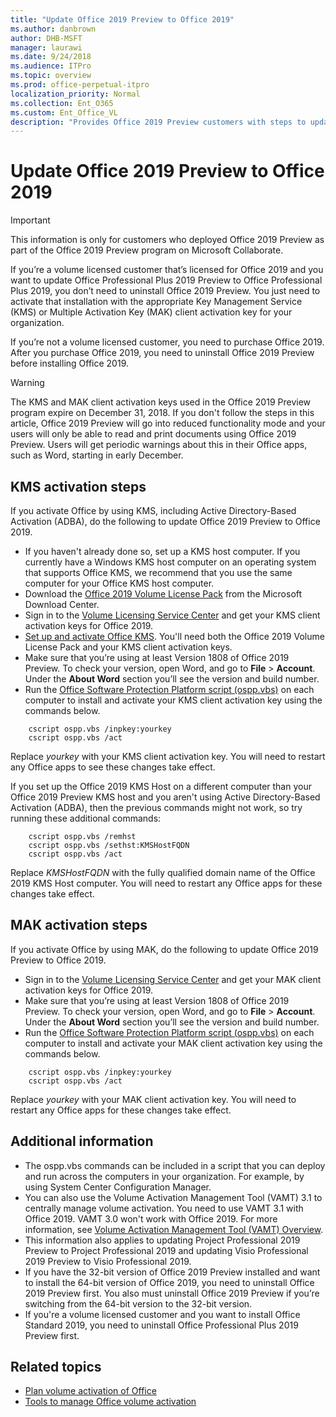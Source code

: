 ```yaml
---
title: "Update Office 2019 Preview to Office 2019"
ms.author: danbrown
author: DHB-MSFT
manager: laurawi
ms.date: 9/24/2018
ms.audience: ITPro
ms.topic: overview
ms.prod: office-perpetual-itpro
localization_priority: Normal
ms.collection: Ent_O365
ms.custom: Ent_Office_VL
description: "Provides Office 2019 Preview customers with steps to update preview version to Office 2019"
---
```


# Update Office 2019 Preview to Office 2019
 
> [!IMPORTANT]
> This information is only for customers who deployed Office 2019 Preview as part of the Office 2019 Preview program on Microsoft Collaborate.

If you’re a volume licensed customer that’s licensed for Office 2019 and you want to update Office Professional Plus 2019 Preview to Office Professional Plus 2019, you don’t need to uninstall Office 2019 Preview. You just need to activate that installation with the appropriate Key Management Service (KMS) or Multiple Activation Key (MAK) client activation key for your organization.

If you’re not a volume licensed customer, you need to purchase Office 2019. After you purchase Office 2019, you need to uninstall Office 2019 Preview before installing Office 2019.

> [!WARNING]
> The KMS and MAK client activation keys used in the Office 2019 Preview program expire on December 31, 2018. If you don't follow the steps in this article, Office 2019 Preview will go into reduced functionality mode and your users will only be able to read and print documents using Office 2019 Preview. Users will get periodic warnings about this in their Office apps, such as Word, starting in early December.

## KMS activation steps

If you activate Office by using KMS, including Active Directory-Based Activation (ADBA), do the following to update Office 2019 Preview to Office 2019.

- If you haven't already done so, set up a KMS host computer. If you currently have a Windows KMS host computer on an operating system that supports Office KMS, we recommend that you use the same computer for your Office KMS host computer. 
- Download the [Office 2019 Volume License Pack](http://www.microsoft.com/downloads/details.aspx?FamilyID=878fef7e-3f4d-4d22-a423-f447c0f5bfdd) from the Microsoft Download Center.
- Sign in to the [Volume Licensing Service Center](https://www.microsoft.com/licensing/servicecenter/default.aspx) and get your KMS client activation keys for Office 2019.
- [Set up and activate Office KMS](../vlactivation/configure-a-kms-host-computer-for-office.md#set-up-and-activate-office-kms). You'll need both the Office 2019 Volume License Pack and your KMS client activation keys.
- Make sure that you’re using at least Version 1808 of Office 2019 Preview. To check your version, open Word, and go to **File** > **Account**. Under the **About Word** section you’ll see the version and build number. 
- Run the [Office Software Protection Platform script (ospp.vbs)](../vlactivation/tools-to-manage-volume-activation-of-office.md#the-osppvbs-script) on each computer to install and activate your KMS client activation key using the commands below.

```
	cscript ospp.vbs /inpkey:yourkey
	cscript ospp.vbs /act
```
Replace *yourkey* with your KMS client activation key. You will need to restart any Office apps to see these changes take effect.

If you set up the Office 2019 KMS Host on a different computer than your Office 2019 Preview KMS host and you aren't using Active Directory-Based Activation (ADBA), then the previous commands might not work, so try running these additional commands:

```
	cscript ospp.vbs /remhst
	cscript ospp.vbs /sethst:KMSHostFQDN
    cscript ospp.vbs /act
```
Replace *KMSHostFQDN* with the fully qualified domain name of the Office 2019 KMS Host computer. You will need to restart any Office apps for these changes take effect.


## MAK activation steps

If you activate Office by using MAK, do the following to update Office 2019 Preview to Office 2019.

- Sign in to the [Volume Licensing Service Center](https://www.microsoft.com/licensing/servicecenter/default.aspx) and get your MAK client activation keys for Office 2019.
- Make sure that you’re using at least Version 1808 of Office 2019 Preview. To check your version, open Word, and go to **File** > **Account**. Under the **About Word** section you’ll see the version and build number.
- Run the [Office Software Protection Platform script (ospp.vbs)](../vlactivation/tools-to-manage-volume-activation-of-office.md#the-osppvbs-script) on each computer to install and activate your MAK client activation key using the commands below.

```
	cscript ospp.vbs /inpkey:yourkey
	cscript ospp.vbs /act
```
Replace *yourkey* with your MAK client activation key. You will need to restart any Office apps for these changes take effect.



## Additional information

- The ospp.vbs commands can be included in a script that you can deploy and run across the computers in your organization. For example, by using System Center Configuration Manager.
- You can also use the Volume Activation Management Tool (VAMT) 3.1 to centrally manage volume activation. You need to use VAMT 3.1 with Office 2019. VAMT 3.0 won't work with Office 2019. For more information, see [Volume Activation Management Tool (VAMT) Overview](https://technet.microsoft.com/library/hh824953.aspx).
- This information also applies to updating Project Professional 2019 Preview to Project Professional 2019 and updating Visio Professional 2019 Preview to Visio Professional 2019.
- If you have the 32-bit version of Office 2019 Preview installed and want to install the 64-bit version of Office 2019, you need to uninstall Office 2019 Preview first. You also must uninstall Office 2019 Preview if you’re switching from the 64-bit version to the 32-bit version.
- If you're a volume licensed customer and you want to install Office Standard 2019, you need to uninstall Office Professional Plus 2019 Preview first.


## Related topics

- [Plan volume activation of Office](../vlactivation/plan-volume-activation-of-office.md)
- [Tools to manage Office volume activation](../vlactivation/tools-to-manage-volume-activation-of-office.md)